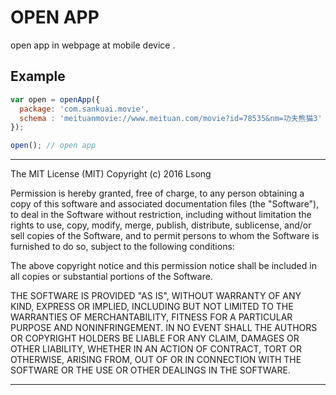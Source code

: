 OPEN APP
==========

open app in webpage at mobile device .

## Example

```js
var open = openApp({
  package: 'com.sankuai.movie',
  schema : 'meituanmovie://www.meituan.com/movie?id=78535&nm=功夫熊猫3'
});

open(); // open app
```

---

The MIT License (MIT)
Copyright (c) 2016 Lsong

Permission is hereby granted, free of charge, to any person obtaining a copy of this software and associated documentation files (the "Software"), to deal in the Software without restriction, including without limitation the rights to use, copy, modify, merge, publish, distribute, sublicense, and/or sell copies of the Software, and to permit persons to whom the Software is furnished to do so, subject to the following conditions:

The above copyright notice and this permission notice shall be included in all copies or substantial portions of the Software.

THE SOFTWARE IS PROVIDED "AS IS", WITHOUT WARRANTY OF ANY KIND, EXPRESS OR IMPLIED, INCLUDING BUT NOT LIMITED TO THE WARRANTIES OF MERCHANTABILITY, FITNESS FOR A PARTICULAR PURPOSE AND NONINFRINGEMENT. IN NO EVENT SHALL THE AUTHORS OR COPYRIGHT HOLDERS BE LIABLE FOR ANY CLAIM, DAMAGES OR OTHER LIABILITY, WHETHER IN AN ACTION OF CONTRACT, TORT OR OTHERWISE, ARISING FROM, OUT OF OR IN CONNECTION WITH THE SOFTWARE OR THE USE OR OTHER DEALINGS IN THE SOFTWARE.

---
